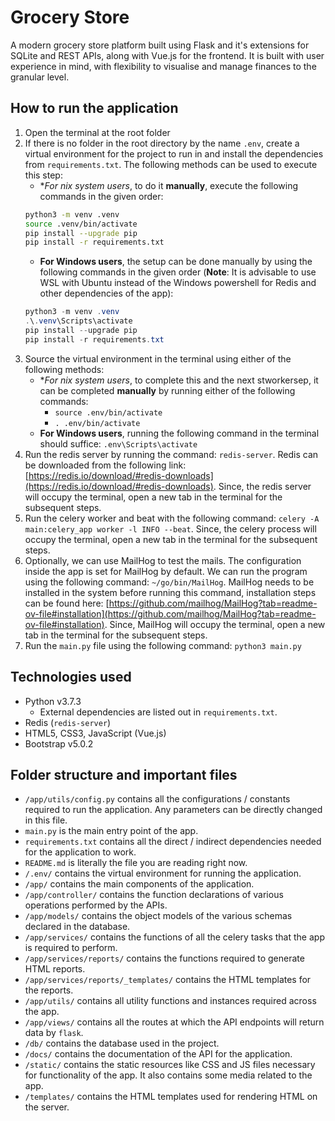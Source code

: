 # Grocery Store

A modern grocery store platform built using Flask and it's extensions for SQLite and REST APIs, along with Vue.js for the frontend. It is built with user experience in mind, with flexibility to visualise and manage finances to the granular level.

## How to run the application
1. Open the terminal at the root folder
2. If there is no folder in the root directory by the name `.env`, create a virtual environment for the project to run in and install the dependencies from `requirements.txt`. The following methods can be used to execute this step:
    - **For *nix system users**, to do it **manually**, execute the following commands in the given order:
    ```bash
    python3 -m venv .venv
    source .venv/bin/activate
    pip install --upgrade pip
    pip install -r requirements.txt
    ```
    - **For Windows users**, the setup can be done manually by using the following commands in the given order (**Note**: It is advisable to use WSL with Ubuntu instead of the Windows powershell for Redis and other dependencies of the app):
    ```powershell
    python3 -m venv .venv
    .\.venv\Scripts\activate
    pip install --upgrade pip
    pip install -r requirements.txt
    ```
3. Source the virtual environment in the terminal using either of the following methods:
    - **For *nix system users**, to complete this and the next stworkersep, it can be completed **manually** by running either of the following commands:
        - `source .env/bin/activate`
        - `. .env/bin/activate`
    - **For Windows users**, running the following command in the terminal should suffice: `.env\Scripts\activate`
4. Run the redis server by running the command: `redis-server`. Redis can be downloaded from the following link: [https://redis.io/download/#redis-downloads](https://redis.io/download/#redis-downloads). Since, the redis server will occupy the terminal, open a new tab in the terminal for the subsequent steps.
5. Run the celery worker and beat with the following command: `celery -A main:celery_app worker -l INFO --beat`. Since, the celery process will occupy the terminal, open a new tab in the terminal for the subsequent steps.
7. Optionally, we can use MailHog to test the mails. The configuration inside the app is set for MailHog by default. We can run the program using the following command: `~/go/bin/MailHog`. MailHog needs to be installed in the system before running this command, installation steps can be found here: [https://github.com/mailhog/MailHog?tab=readme-ov-file#installation](https://github.com/mailhog/MailHog?tab=readme-ov-file#installation). Since, MailHog will occupy the terminal, open a new tab in the terminal for the subsequent steps.
8. Run the `main.py` file using the following command: `python3 main.py`
## Technologies used
- Python v3.7.3
    - External dependencies are listed out in `requirements.txt`.
- Redis (`redis-server`)
- HTML5, CSS3, JavaScript (Vue.js)
- Bootstrap v5.0.2

## Folder structure and important files
- `/app/utils/config.py` contains all the configurations / constants required to run the application. Any parameters can be directly changed in this file.
- `main.py` is the main entry point of the app.
- `requirements.txt` contains all the direct / indirect dependencies needed for the application to work.
- `README.md` is literally the file you are reading right now.
- `/.env/` contains the virtual environment for running the application.
- `/app/` contains the main components of the application.
- `/app/controller/` contains the function declarations of various operations performed by the APIs.
- `/app/models/` contains the object models of the various schemas declared in the database.
- `/app/services/` contains the functions of all the celery tasks that the app is required to perform.
- `/app/services/reports/` contains the functions required to generate HTML reports.
- `/app/services/reports/_templates/` contains the HTML templates for the reports.
- `/app/utils/` contains all utility functions and instances required across the app.
- `/app/views/` contains all the routes at which the API endpoints will return data by `flask`.
- `/db/` contains the database used in the project.
- `/docs/` contains the documentation of the API for the application.
- `/static/` contains the static resources like CSS and JS files necessary for functionality of the app. It also contains some media related to the app.
- `/templates/` contains the HTML templates used for rendering HTML on the server.